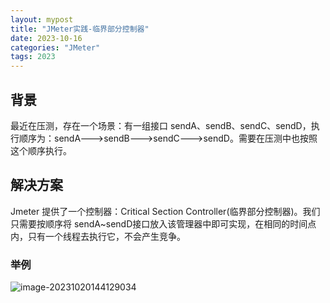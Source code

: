 ```yaml
---
layout: mypost
title: "JMeter实践-临界部分控制器"
date: 2023-10-16
categories: "JMeter"
tags: 2023
---
```


## 背景

最近在压测，存在一个场景：有一组接口 sendA、sendB、sendC、sendD，执行顺序为：sendA--->sendB--->sendC--->sendD。需要在压测中也按照这个顺序执行。

## 解决方案

Jmeter 提供了一个控制器：Critical Section Controller(临界部分控制器)。我们只需要按顺序将 sendA~sendD接口放入该管理器中即可实现，在相同的时间点内，只有一个线程去执行它，不会产生竞争。

### 举例

![image-20231020144129034]({{site.url}}/img/image-20231020144129034.png)

